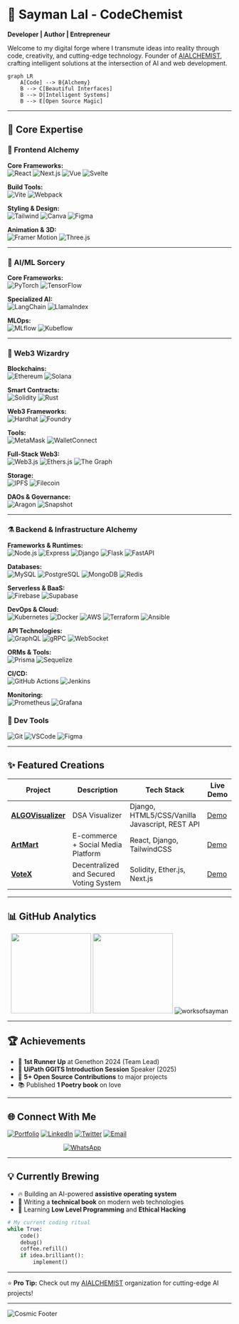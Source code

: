 # **🌟 Sayman Lal - CodeChemist**  
**Developer | Author | Entrepreneur**  

Welcome to my digital forge where I transmute ideas into reality through code, creativity, and cutting-edge technology. Founder of [AIALCHEMIST](https://github.com/aialchemist-org), crafting intelligent solutions at the intersection of AI and web development.

```mermaid
graph LR
    A[Code] --> B{Alchemy}
    B --> C[Beautiful Interfaces]
    B --> D[Intelligent Systems]
    B --> E[Open Source Magic]
```

---

## **🚀 Core Expertise**

### **🧪 Frontend Alchemy**

**Core Frameworks:**  
![React](https://img.shields.io/badge/-React-61DAFB?logo=react&logoColor=black)
![Next.js](https://img.shields.io/badge/-Next.js-000000?logo=next.js&logoColor=white)
![Vue](https://img.shields.io/badge/-Vue-4FC08D?logo=vue.js&logoColor=white)
![Svelte](https://img.shields.io/badge/-Svelte-FF3E00?logo=svelte&logoColor=white)

**Build Tools:**  
![Vite](https://img.shields.io/badge/-Vite-646CFF?logo=vite&logoColor=white)
![Webpack](https://img.shields.io/badge/-Webpack-8DD6F9?logo=webpack&logoColor=black)

**Styling & Design:**  
![Tailwind](https://img.shields.io/badge/-Tailwind-06B6D4?logo=tailwind-css&logoColor=white)
![Canva](https://img.shields.io/badge/-Canva-00C4CC?logo=canva&logoColor=white)
![Figma](https://img.shields.io/badge/-Figma-F24E1E?logo=figma&logoColor=white)

**Animation & 3D:**  
![Framer Motion](https://img.shields.io/badge/-Framer_Motion-0055FF?logo=framer&logoColor=white)
![Three.js](https://img.shields.io/badge/-Three.js-000000?logo=three.js&logoColor=white)

---

### **🔮 AI/ML Sorcery**

**Core Frameworks:**  
![PyTorch](https://img.shields.io/badge/-PyTorch-EE4C2C?logo=pytorch&logoColor=white)
![TensorFlow](https://img.shields.io/badge/-TensorFlow-FF6F00?logo=tensorflow&logoColor=white)

**Specialized AI:**  
![LangChain](https://img.shields.io/badge/-LangChain-00A67D?logo=python&logoColor=white)
![LlamaIndex](https://img.shields.io/badge/-LlamaIndex-412991?logo=python&logoColor=white)

**MLOps:**  
![MLflow](https://img.shields.io/badge/-MLflow-0194E2?logo=mlflow&logoColor=white)
![Kubeflow](https://img.shields.io/badge/-Kubeflow-326CE5?logo=kubernetes&logoColor=white)

---

### **🔗 Web3 Wizardry**

**Blockchains:**  
![Ethereum](https://img.shields.io/badge/-Ethereum-3C3C3D?logo=ethereum&logoColor=white)
![Solana](https://img.shields.io/badge/-Solana-000000?logo=solana&logoColor=white)

**Smart Contracts:**  
![Solidity](https://img.shields.io/badge/-Solidity-363636?logo=solidity&logoColor=white)
![Rust](https://img.shields.io/badge/-Rust-000000?logo=rust&logoColor=white)

**Web3 Frameworks:**  
![Hardhat](https://img.shields.io/badge/-Hardhat-FFF100?logo=ethereum&logoColor=black)
![Foundry](https://img.shields.io/badge/-Foundry-FFA500?logo=ethereum&logoColor=black)

**Tools:**  
![MetaMask](https://img.shields.io/badge/-MetaMask-FF7B00?logo=metamask&logoColor=white)
![WalletConnect](https://img.shields.io/badge/-WalletConnect-3B99FC?logo=walletconnect&logoColor=white)

**Full-Stack Web3:**  
![Web3.js](https://img.shields.io/badge/-Web3.js-F16822?logo=web3.js&logoColor=white)
![Ethers.js](https://img.shields.io/badge/-Ethers.js-3C3C3D?logo=ethereum&logoColor=white)
![The Graph](https://img.shields.io/badge/-The_Graph-171E27?logo=the-graph&logoColor=white)

**Storage:**  
![IPFS](https://img.shields.io/badge/-IPFS-65C2CB?logo=ipfs&logoColor=white)
![Filecoin](https://img.shields.io/badge/-Filecoin-0090FF?logo=filecoin&logoColor=white)

**DAOs & Governance:**  
![Aragon](https://img.shields.io/badge/-Aragon-FF646F?logo=aragon&logoColor=white)
![Snapshot](https://img.shields.io/badge/-Snapshot-000000?logo=snapshot&logoColor=white)

---

### **⚗️ Backend & Infrastructure Alchemy**

**Frameworks & Runtimes:**  
![Node.js](https://img.shields.io/badge/-Node.js-339933?logo=node.js&logoColor=white)
![Express](https://img.shields.io/badge/-Express-000000?logo=express&logoColor=white)
![Django](https://img.shields.io/badge/-Django-092E20?logo=django&logoColor=white)
![Flask](https://img.shields.io/badge/-Flask-000000?logo=flask&logoColor=white)
![FastAPI](https://img.shields.io/badge/-FastAPI-009688?logo=fastapi&logoColor=white)

**Databases:**  
![MySQL](https://img.shields.io/badge/-MySQL-4479A1?logo=mysql&logoColor=white)
![PostgreSQL](https://img.shields.io/badge/-PostgreSQL-4169E1?logo=postgresql&logoColor=white)
![MongoDB](https://img.shields.io/badge/-MongoDB-47A248?logo=mongodb&logoColor=white)
![Redis](https://img.shields.io/badge/-Redis-DC382D?logo=redis&logoColor=white)

**Serverless & BaaS:**  
![Firebase](https://img.shields.io/badge/-Firebase-FFCA28?logo=firebase&logoColor=black)
![Supabase](https://img.shields.io/badge/-Supabase-3ECF8E?logo=supabase&logoColor=white)

**DevOps & Cloud:**  
![Kubernetes](https://img.shields.io/badge/-Kubernetes-326CE5?logo=kubernetes&logoColor=white)
![Docker](https://img.shields.io/badge/-Docker-2496ED?logo=docker&logoColor=white)
![AWS](https://img.shields.io/badge/-AWS-232F3E?logo=amazon-aws&logoColor=white)
![Terraform](https://img.shields.io/badge/-Terraform-7B42BC?logo=terraform&logoColor=white)
![Ansible](https://img.shields.io/badge/-Ansible-EE0000?logo=ansible&logoColor=white)

**API Technologies:**  
![GraphQL](https://img.shields.io/badge/-GraphQL-E10098?logo=graphql&logoColor=white)
![gRPC](https://img.shields.io/badge/-gRPC-4285F4?logo=google&logoColor=white)
![WebSocket](https://img.shields.io/badge/-WebSocket-010101?logo=websocket&logoColor=white)

**ORMs & Tools:**  
![Prisma](https://img.shields.io/badge/-Prisma-2D3748?logo=prisma&logoColor=white)
![Sequelize](https://img.shields.io/badge/-Sequelize-52B0E7?logo=sequelize&logoColor=white)

**CI/CD:**  
![GitHub Actions](https://img.shields.io/badge/-GitHub%20Actions-2088FF?logo=github-actions&logoColor=white)
![Jenkins](https://img.shields.io/badge/-Jenkins-D24939?logo=jenkins&logoColor=white)

**Monitoring:**  
![Prometheus](https://img.shields.io/badge/-Prometheus-E6522C?logo=prometheus&logoColor=white)
![Grafana](https://img.shields.io/badge/-Grafana-F46800?logo=grafana&logoColor=white)

### **🧰 Dev Tools**
![Git](https://img.shields.io/badge/-Git-F05032?logo=git)
![VSCode](https://img.shields.io/badge/-VSCode-007ACC?logo=visual-studio-code)
![Figma](https://img.shields.io/badge/-Figma-F24E1E?logo=figma)

---

## **✨ Featured Creations**
| Project | Description | Tech Stack | Live Demo |
|---------|-------------|------------|----------|
| **[ALGOVisualizer](https://github.com/team-vasiliades/algovisualizer)** | DSA Visualizer | Django, HTML5/CSS/Vanilla Javascript, REST API | [Demo](https://algovisualizer.pythonanywhere.com) |
| **[ArtMart](https://github.com/praveenraj027/artmart)** | E-commerce + Social Media Platform | React, Django, TailwindCSS | [Demo](https://alchemy-ui.vercel.app) |
| **[VoteX](https://github.com/team-vasiliades/votex)** | Decentralized and Secured Voting System | Solidity, Ether.js, Next.js | [Demo](https://quantum-ai.vercel.app) |

---

## **📊 GitHub Analytics**
<div align="center">
  <img height="180em" src="https://github-readme-stats.vercel.app/api?username=worksofsayman&show_icons=true&theme=radical&include_all_commits=true&count_private=true"/>
  <img height="180em" src="https://github-readme-stats.vercel.app/api/top-langs/?username=worksofsayman&layout=compact&langs_count=8&theme=nightowl"/>
  <img src="https://github-readme-streak-stats.herokuapp.com/?user=worksofsayman&theme=radical" alt="worksofsayman" />
</div>

---

## **🏆 Achievements**
- 🥈 **1st Runner Up** at Genethon 2024 (Team Lead)
- 🎤 **UiPath GGITS Introduction Session** Speaker (2025)
- 🏅 **5+ Open Source Contributions** to major projects
- 📚 Published **1 Poetry book** on love

---

## **🌐 Connect With Me**
[![Portfolio](https://img.shields.io/badge/-Portfolio-000000?style=for-the-badge&logo=react&logoColor=white)](https://worksofsayman.vercel.app)
[![LinkedIn](https://img.shields.io/badge/-LinkedIn-0A66C2?style=for-the-badge&logo=linkedin)](https://linkedin.com/in/worksofsayman)
[![Twitter](https://img.shields.io/badge/-Twitter-1DA1F2?style=for-the-badge&logo=twitter)](https://twitter.com/worksofsayman)
[![Email](https://img.shields.io/badge/-Gmail-D14836?style=for-the-badge&logo=gmail&logoColor=white)](mailto:businesssayman@gmail.com)

&nbsp;&nbsp;&nbsp;&nbsp;&nbsp;&nbsp;&nbsp;&nbsp;&nbsp;&nbsp;&nbsp;&nbsp;&nbsp;&nbsp;&nbsp;&nbsp;&nbsp;&nbsp;&nbsp;&nbsp;&nbsp;&nbsp;&nbsp;&nbsp;&nbsp;&nbsp;&nbsp;&nbsp;&nbsp;&nbsp;&nbsp;&nbsp;[![WhatsApp](https://img.shields.io/badge/-WhatsApp%20Chat-25D366?style=for-the-badge&logo=whatsapp&logoColor=white)](https://wa.me/+919179387285?text=Hi%20Sayman!%20I%20saw%20your%20GitHub%20profile)

---

## **💡 Currently Brewing**
- 🔥 Building an AI-powered **assistive operating system**
- 📝 Writing a **technical book** on modern web technologies
- 🌱 Learning **Low Level Programming** and **Ethical Hacking**

```python
# My current coding ritual
while True:
    code()
    debug()
    coffee.refill()
    if idea.brilliant():
        implement()
```

---

⭐ **Pro Tip:** Check out my [AIALCHEMIST](https://aialchemist2025.pythonanywhere.com/) organization for cutting-edge AI projects!

---

![Cosmic Footer](https://capsule-render.vercel.app/api?type=waving&color=gradient&height=200&section=footer&text=Vibe%20Coding%20Is%20Real%20Fun!&fontSize=30&fontAlignY=40)
